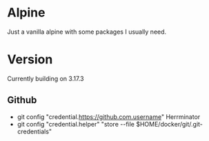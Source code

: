 # Alpine #
Just a vanilla alpine with some packages I usually need.

# Version #
Currently building on 3.17.3

## Github ##
  - git config "credential.https://github.com.username" Herrminator
  - git config "credential.helper" "store --file $HOME/docker/git/.git-credentials"
